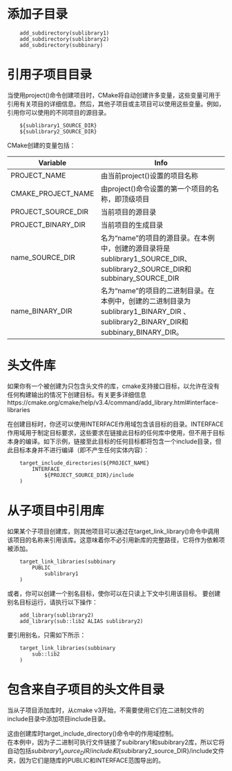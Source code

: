 # 添加子目录  

        add_subdirectory(sublibrary1)
        add_subdirectory(sublibrary2)
        add_subdirectory(subbinary) 

# 引用子项目目录 

当使用project()命令创建项目时，CMake将自动创建许多变量，这些变量可用于引用有关项目的详细信息。然后，其他子项目或主项目可以使用这些变量。例如，引用你可以使用的不同项目的源目录。  

        ${sublibrary1_SOURCE_DIR}
        ${sublibrary2_SOURCE_DIR} 

CMake创建的变量包括：  

Variable |	Info  
-|-
PROJECT_NAME |	由当前project()设置的项目名称
CMAKE_PROJECT_NAME |	由project()命令设置的第一个项目的名称，即顶级项目
PROJECT_SOURCE_DIR |	当前项目的源目录
PROJECT_BINARY_DIR |	当前项目的生成目录
name_SOURCE_DIR | 	名为“name”的项目的源目录。在本例中，创建的源目录将是sublibrary1_SOURCE_DIR、sublibrary2_SOURCE_DIR和subbinary_SOURCE_DIR
name_BINARY_DIR |	名为“name”的项目的二进制目录。在本例中，创建的二进制目录为sublibrary1_BINARY_DIR 、sublibrary2_BINARY_DIR和subbinary_BINARY_DIR。

# 头文件库  

如果你有一个被创建为只包含头文件的库，cmake支持接口目标，以允许在没有任何构建输出的情况下创建目标。有关更多详细信息https://cmake.org/cmake/help/v3.4/command/add_library.html#interface-libraries  

在创建目标时，你还可以使用INTERFACE作用域包含该目标的目录。INTERFACE作用域用于制定目标要求，这些要求在链接此目标的任何库中使用，但不用于目标本身的编译。如下示例，链接至此目标的任何目标都将包含一个include目录，但此目标本身并不进行编译（即不产生任何实体内容）：  

        target_include_directories(${PROJECT_NAME}
            INTERFACE
                ${PROJECT_SOURCE_DIR}/include
        )

# 从子项目中引用库  

如果某个子项目创建库，则其他项目可以通过在target_link_library()命令中调用该项目的名称来引用该库。这意味着你不必引用新库的完整路径，它将作为依赖项被添加。  

        target_link_libraries(subbinary
            PUBLIC
                sublibrary1
        )

或者，你可以创建一个别名目标，使你可以在只读上下文中引用该目标。
要创建别名目标运行，请执行以下操作：  

        add_library(sublibrary2)
        add_library(sub::lib2 ALIAS sublibrary2)
要引用别名，只需如下所示：

        target_link_libraries(subbinary
            sub::lib2
        )

# 包含来自子项目的头文件目录  

当从子项目添加库时，从cmake v3开始，不需要使用它们在二进制文件的include目录中添加项目include目录。  

这由创建库时target_include_directory()命令中的作用域控制。  
在本例中，因为子二进制可执行文件链接了subibrary1和subibrary2库，所以它将自动包括${subibrary1_source_DIR}/include和${subibrary2_source_DIR}/include文件夹，因为它们是随库的PUBLIC和INTERFACE范围导出的。  




